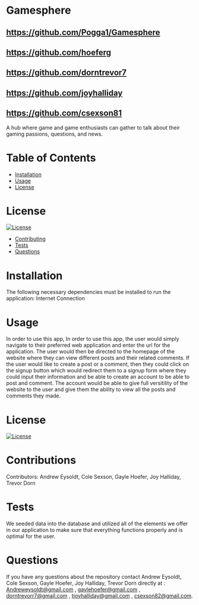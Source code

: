 # Gamesphere
  ## https://github.com/Pogga1/Gamesphere
  ## https://github.com/hoeferg
  ## https://github.com/dorntrevor7
  ## https://github.com/joyhalliday
  ## https://github.com/csexson81
 
  A hub where game and game enthusiasts can gather to talk about their gaming passions, questions, and news.
# Table of Contents
* [Installation](#installation)
* [Usage](#usage)
* [License](#license)
# License
[![License](https://img.shields.io/badge/License-MIT-yellow.svg)](https://opensource.org/licenses/MIT)
* [Contributing](#contributions)
* [Tests](#test)
* [Questions](#questions)
# Installation
The following necessary dependencies must be installed to run the application: 
Internet Connection 
# Usage
  In order to use this app, In order to use this app, the user would simply navigate to their preferred web application and enter the url for the application. The user would then be directed to the homepage of the website where they can view different posts and their related comments. If the user would like to create a post or a comment,  then they could click on the signup button which would redirect them to a signup form where they could input their information and be able to create an account to be able to post and comment. The account would be able to give full versitility of the website to the user and give them the ability to view all the posts and comments they made.
  # License
[![License](https://img.shields.io/badge/License-MIT-yellow.svg)](https://opensource.org/licenses/MIT)
  # Contributions
  Contributors: Andrew Eysoldt, Cole Sexson, Gayle Hoefer, Joy Halliday, Trevor Dorn
  # Tests
  We seeded data into the database and utilized all of the elements we offer in our application to make sure that everything functions properly and is optimal for the user.
  # Questions
  If you have any questions about the repository contact Andrew Eysoldt, Cole Sexson, Gayle Hoefer, Joy Halliday, Trevor Dorn directly at : Andreweysoldt@gmail.com , gaylehoefer@gmail.com , dorntrevorr7@gmail.com , tjoyhalliday@gmail.com , csexson82@gmail.com.
